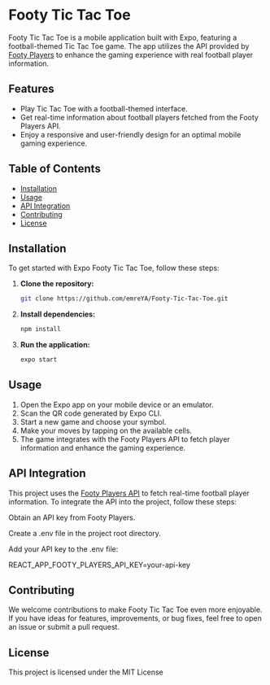 # Footy Tic Tac Toe

Footy Tic Tac Toe is a mobile application built with Expo, featuring a football-themed Tic Tac Toe game. The app utilizes the API provided by [Footy Players](https://www.footyplayers.eu) to enhance the gaming experience with real football player information.

## Features

- Play Tic Tac Toe with a football-themed interface.
- Get real-time information about football players fetched from the Footy Players API.
- Enjoy a responsive and user-friendly design for an optimal mobile gaming experience.

## Table of Contents

- [Installation](#installation)
- [Usage](#usage)
- [API Integration](#api-integration)
- [Contributing](#contributing)
- [License](#license)

## Installation

To get started with Expo Footy Tic Tac Toe, follow these steps:

1. **Clone the repository:**
   ```bash
   git clone https://github.com/emreYA/Footy-Tic-Tac-Toe.git
2. **Install dependencies:**
   ```bash
   npm install
4. **Run the application:**
   ```bash
   expo start

## Usage

1. Open the Expo app on your mobile device or an emulator.
2. Scan the QR code generated by Expo CLI.
3. Start a new game and choose your symbol.
4. Make your moves by tapping on the available cells.
5. The game integrates with the Footy Players API to fetch player information and enhance the gaming experience.

## API Integration

This project uses the [Footy Players API](https://www.footyplayers.eu) to fetch real-time football player information. To integrate the API into the project, follow these steps:

Obtain an API key from Footy Players.

Create a .env file in the project root directory.

Add your API key to the .env file:

REACT_APP_FOOTY_PLAYERS_API_KEY=your-api-key

## Contributing

We welcome contributions to make Footy Tic Tac Toe even more enjoyable. If you have ideas for features, improvements, or bug fixes, feel free to open an issue or submit a pull request.

## License

This project is licensed under the MIT License
